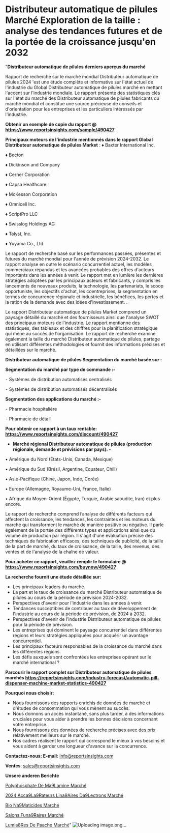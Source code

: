 # Distributeur automatique de pilules Marché Exploration de la taille : analyse des tendances futures et de la portée de la croissance jusqu'en 2032

"<strong>Distributeur automatique de pilules derniers aperçus du marché</strong>

Rapport de recherche sur le marché mondial Distributeur automatique de pilules 2024 'est une étude complète et informative sur l'état actuel de l'industrie du Global Distributeur automatique de pilules marché en mettant l'accent sur l'industrie mondiale. Le rapport présente des statistiques clés sur l'état du marché des Distributeur automatique de pilules fabricants du marché mondial et constitue une source précieuse de conseils et d'orientation pour les entreprises et les particuliers intéressés par l'industrie.

<strong>Obtenir un exemple de copie du rapport @ <a href=https://www.reportsinsights.com/sample/490427>https://www.reportsinsights.com/sample/490427</a></strong>

<strong>Principaux moteurs de l'industrie mentionnés dans le rapport Global Distributeur automatique de pilules Market</strong> :
♦ Baxter International Inc.

♦ Becton

♦ Dickinson and Company

♦ Cerner Corporation

♦ Capsa Healthcare

♦ McKesson Corporation

♦ Omnicell Inc.

♦ ScriptPro LLC

♦ Swisslog Holdings AG

♦ Talyst, Inc.

♦ Yuyama Co., Ltd.

Le rapport de recherche basé sur les performances passées, présentes et futures du marché mondial pour l'année de prévision 2024-2032. Le rapport analyse en outre le scénario concurrentiel actuel, les modèles commerciaux répandus et les avancées probables des offres d'acteurs importants dans les années à venir. Le rapport met en lumière les dernières stratégies adoptées par les principaux acteurs et fabricants, y compris les lancements de nouveaux produits, la technologie, les partenariats, le scoop opportuniste, les objectifs d'achat, les coentreprises, la segmentation en termes de concurrence régionale et industrielle, les bénéfices, les pertes et la ration de la demande avec des idées d'investissement. .

Le rapport Distributeur automatique de pilules Market comprend un paysage détaillé du marché et des fournisseurs ainsi que l'analyse SWOT des principaux moteurs de l'industrie. Le rapport mentionne des statistiques, des tableaux et des chiffres pour la planification stratégique qui mène au succès de l'organisation. Le rapport de recherche examine également la taille du marché Distributeur automatique de pilules, partage en utilisant différentes méthodologies et fournit des informations précises et détaillées sur le marché.

<strong>Distributeur automatique de pilules Segmentation du marché basée sur :</strong>

<strong>Segmentation du marché par type de commande :-</strong>

⁃ Systèmes de distribution automatisés centralisés

⁃ Systèmes de distribution automatisés décentralisés

<strong>Segmentation des applications du marché :-</strong>

⁃ Pharmacie hospitalière

⁃ Pharmacie de détail

<strong>Pour obtenir ce rapport à un taux rentable: <a href=https://www.reportsinsights.com/discount/490427>https://www.reportsinsights.com/discount/490427</a></strong>
<ul>
  <li><strong>Marché régional Distributeur automatique de pilules (production régionale, demande et prévisions par pays): -</strong></li>
</ul>
• Amérique du Nord (États-Unis, Canada, Mexique)

• Amérique du Sud (Brésil, Argentine, Equateur, Chili)

• Asie-Pacifique (Chine, Japon, Inde, Corée)

• Europe (Allemagne, Royaume-Uni, France, Italie)

• Afrique du Moyen-Orient (Égypte, Turquie, Arabie saoudite, Iran) et plus encore.

Le rapport de recherche comprend l’analyse de différents facteurs qui affectent la croissance, les tendances, les contraintes et les moteurs du marché qui transforment le marché de manière positive ou négative. Il parle également de la portée des différents types et applications ainsi que du volume de production par région. Il s'agit d'une évaluation précise des techniques de fabrication efficaces, des techniques de publicité, de la taille de la part de marché, du taux de croissance, de la taille, des revenus, des ventes et de l'analyse de la chaîne de valeur.

<strong>Pour acheter ce rapport, veuillez remplir le formulaire @   <a href=https://www.reportsinsights.com/buynow/490427>https://www.reportsinsights.com/buynow/490427</a></strong>

<strong>La recherche fournit une étude détaillée sur:</strong>
<ul>
  <li>Les principaux leaders du marché.</li>
  <li>La part et le taux de croissance du marché Distributeur automatique de pilules au cours de la période de prévision 2024-2032.</li>
  <li>Perspectives d'avenir pour l'industrie dans les années à venir.</li>
  <li>Tendances susceptibles de contribuer au taux de développement de l'industrie au cours de la période de prévision, de 2024 à 2032.</li>
  <li>Perspectives d'avenir de l'industrie Distributeur automatique de pilules pour la période de prévision.</li>
  <li>Les entreprises qui dominent le paysage concurrentiel dans différentes régions et leurs stratégies appliquées pour acquérir un avantage concurrentiel.</li>
  <li>Les principaux facteurs responsables de la croissance du marché dans les différentes régions.</li>
  <li>Les défis auxquels sont confrontées les entreprises opérant sur le marché international ?</li>
</ul>

<strong>Parcourir le rapport complet sur Distributeur automatique de pilules marchés <a href=https://reportsinsights.com/industry-forecast/automatic-pill-dispenser-machine-market-statistics-490427>https://reportsinsights.com/industry-forecast/automatic-pill-dispenser-machine-market-statistics-490427</a></strong>

<strong>Pourquoi nous choisir:</strong>
<ul>
  <li>Nous fournissons des rapports enrichis de données de marché et d'études de consommation qui vous mènent au succès.</li>
  <li>Nous donnons un accès instantané, sans plus tarder, à des informations cruciales pour vous aider à prendre les bonnes décisions concernant votre entreprise.</li>
  <li>Nous fournissons des données de recherche précises avec des prix relativement meilleurs sur le marché.</li>
  <li>Nos cadres réalisent le rapport qui correspond le mieux à vos besoins et vous aident à garder une longueur d'avance sur la concurrence.</li>
</ul>
<strong>Contactez-nous:
</strong><strong>E-mail:</strong> <a href=mailto:info@reportsinsights.com>info@reportsinsights.com</a>

<strong>Ventes</strong>: <a href=mailto:sales@reportsinsights.com>sales@reportsinsights.com</a>

<strong>Unsere anderen Berichte</strong>

<a href=https://www.linkedin.com/pulse/polyphosphate-de-m%C3%A9lamine-march%C3%A9-2024-demande-tmk9c/>Polyphosphate De Ma9Lamine Marché</a>

<a href=https://www.linkedin.com/pulse/2024-acc%C3%A9l%C3%A9rateurs-lin%C3%A9aires-d%C3%A9lectrons-march%C3%A9-doqzc/>2024 Acca9La9Rateurs Lina9Aires Da9Lectrons Marché</a>

<a href=https://www.linkedin.com/pulse/bio-n%25C3%25A9maticides-march%25C3%25A9-taille-part-perspectives-et>Bio Na9Maticides Marché</a>

<a href=https://www.linkedin.com/pulse/salons-fun%C3%A9raires-march%C3%A9-perspectives-de-lindustrie-dpzbc/>Salons Funa9Raires Marché</a>

<a href=https://www.linkedin.com/pulse/lumi%C3%A8res-de-p%C3%AAche-march%C3%A9-analyse-des-parts-et-tg9jc/>Lumia8Res De Paache Marché</a>"
![Uploading image.png…]()
